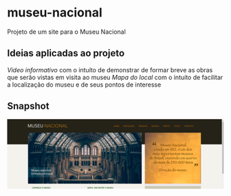 # museu-nacional
Projeto de um site para o Museu Nacional
## Ideias aplicadas ao projeto
*Video informativo*
com o intuíto de demonstrar de formar breve as obras que serão vistas em visita ao museu
*Mapa do local*
com o intuíto de facilitar a localização do museu e de seus pontos de interesse
## Snapshot
![museu-nacional](https://github.com/OlivierNdeye/museu-nacional/blob/main/img/snapshot.png)

